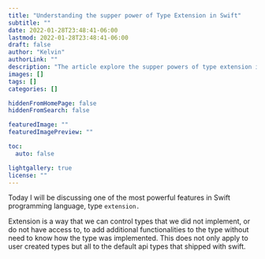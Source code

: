 ```yaml
---
title: "Understanding the supper power of Type Extension in Swift"
subtitle: ""
date: 2022-01-28T23:48:41-06:00
lastmod: 2022-01-28T23:48:41-06:00
draft: false
author: "Kelvin"
authorLink: ""
description: "The article explore the supper powers of type extension in swift"
images: []
tags: []
categories: []

hiddenFromHomePage: false
hiddenFromSearch: false

featuredImage: ""
featuredImagePreview: ""

toc:
  auto: false

lightgallery: true
license: ""
---
```


<!--more-->

Today I will be discussing one of the most powerful features in
Swift programming language, type `extension.`

Extension is a way that we can control types that we did not
implement, or do not have access to, to add additional functionalities
to the type without need to know how the type was implemented. This
does not only apply to user created types but all to the default 
api types that shipped with swift.

